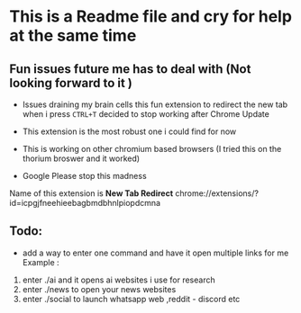 # This is a Readme file and cry for help at the same time 


## Fun  issues future me has to deal with (Not looking forward to it ) 

- Issues draining my brain cells 
this fun extension to redirect the new tab when  i press ``CTRL+T`` decided to stop working after Chrome Update 

- This extension is the most robust one i could find for now 
- This is working on other  chromium based browsers (I tried this on the thorium broswer and it worked) 
- Google Please stop this madness 

Name of this extension is 
**New Tab Redirect**
chrome://extensions/?id=icpgjfneehieebagbmdbhnlpiopdcmna


## Todo: 
- add a way to enter one command and have it open multiple links for me 
Example : 
 1. enter ./ai and it opens ai websites i use for research 
2. enter ./news to open your news websites 
3. enter ./social to launch whatsapp web ,reddit - discord etc 
